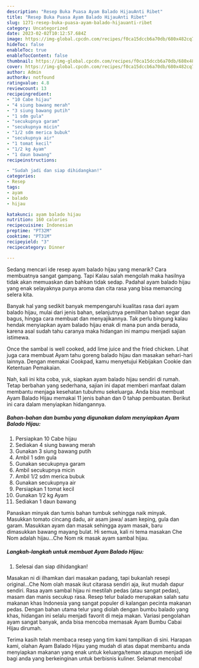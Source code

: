 ```yaml
---
description: "Resep Buka Puasa Ayam Balado HijauAnti Ribet"
title: "Resep Buka Puasa Ayam Balado HijauAnti Ribet"
slug: 1271-resep-buka-puasa-ayam-balado-hijauanti-ribet
category: Uncategorized
date: 2023-02-02T10:12:57.684Z
image: https://img-global.cpcdn.com/recipes/f0ca15dccb6a70db/680x482cq70/ayam-balado-hijau-foto-resep-utama.jpg
hideToc: false
enableToc: true
enableTocContent: false
thumbnail: https://img-global.cpcdn.com/recipes/f0ca15dccb6a70db/680x482cq70/ayam-balado-hijau-foto-resep-utama.jpg
cover: https://img-global.cpcdn.com/recipes/f0ca15dccb6a70db/680x482cq70/ayam-balado-hijau-foto-resep-utama.jpg
author: Admin
authorAv: notfound
ratingvalue: 4.8
reviewcount: 13
recipeingredient:
- "10 Cabe hijau"
- "4 siung bawang merah"
- "3 siung bawang putih"
- "1 sdm gula"
- "secukupnya garam"
- "secukupnya micin"
- "1/2 sdm merica bubuk"
- "secukupnya air"
- "1 tomat kecil"
- "1/2 kg Ayam"
- "1 daun bawang"
recipeinstructions:

- "Sudah jadi dan siap dihidangkan!"
categories:
- Resep
tags:
- ayam
- balado
- hijau

katakunci: ayam balado hijau 
nutrition: 160 calories
recipecuisine: Indonesian
preptime: "PT32M"
cooktime: "PT31M"
recipeyield: "3"
recipecategory: Dinner

---
```



Sedang mencari ide resep ayam balado hijau yang menarik? Cara membuatnya sangat gampang. Tapi Kalau salah mengolah maka hasilnya tidak akan memuaskan dan bahkan tidak sedap. Padahal ayam balado hijau yang enak selayaknya punya aroma dan cita rasa yang bisa memancing selera kita.


Banyak hal yang sedikit banyak mempengaruhi kualitas rasa dari ayam balado hijau, mulai dari jenis bahan, selanjutnya pemilihan bahan segar dan bagus, hingga cara membuat dan menyajikannya. Tak perlu bingung kalau hendak menyiapkan ayam balado hijau enak di mana pun anda berada, karena asal sudah tahu caranya maka hidangan ini mampu menjadi sajian istimewa.

Once the sambal is well cooked, add lime juice and the fried chicken. Lihat juga cara membuat Ayam tahu goreng balado hijau dan masakan sehari-hari lainnya. Dengan memakai Cookpad, kamu menyetujui Kebijakan Cookie dan Ketentuan Pemakaian.


Nah, kali ini kita coba, yuk, siapkan ayam balado hijau sendiri di rumah. Tetap berbahan yang sederhana, sajian ini dapat memberi manfaat dalam membantu menjaga kesehatan tubuhmu sekeluarga. Anda bisa membuat Ayam Balado Hijau memakai 11 jenis bahan dan 0 tahap pembuatan. Berikut ini cara dalam menyiapkan hidangannya.

<!--inarticleads1-->

##### Bahan-bahan dan bumbu yang digunakan dalam menyiapkan Ayam Balado Hijau:

1. Persiapkan 10 Cabe hijau
1. Sediakan 4 siung bawang merah
1. Gunakan 3 siung bawang putih
1. Ambil 1 sdm gula
1. Gunakan secukupnya garam
1. Ambil secukupnya micin
1. Ambil 1/2 sdm merica bubuk
1. Gunakan secukupnya air
1. Persiapkan 1 tomat kecil
1. Gunakan 1/2 kg Ayam
1. Sediakan 1 daun bawang


Panaskan minyak dan tumis bahan tumbuk sehingga naik minyak. Masukkan tomato cincang dadu, air asam jawa/ asam keping, gula dan garam. Masukkan ayam dan masak sehingga ayam masak, baru dimasukkan bawang mayang bulat. Hi semua, kali ni tema masakan Che Nom adalah hijau…Che Nom nk masak ayam sambal hijau. 

<!--inarticleads2-->

##### Langkah-langkah untuk membuat Ayam Balado Hijau:


1. Selesai dan siap dihidangkan!

Masakan ni di ilhamkan dari masakan padang, tapi bukanlah resepi original…Che Nom olah masak ikut citarasa sendiri aja, ikut mudah dapur sendiri. Rasa ayam sambal hijau ni mestilah pedas (atau sangat pedas), masam dan manis secukup rasa. Resep telur balado merupakan salah satu makanan khas Indonesia yang sangat populer di kalangan pecinta makanan pedas. Dengan bahan utama telur yang diolah dengan bumbu balado yang khas, hidangan ini selalu menjadi favorit di meja makan. Variasi pengolahan ayam sangat banyak, anda bisa mencoba memasak Ayam Bumbu Cabai Hijau dirumah. 

Terima kasih telah membaca resep yang tim kami tampilkan di sini. Harapan kami, olahan Ayam Balado Hijau yang mudah di atas dapat membantu anda menyiapkan makanan yang enak untuk keluarga/teman ataupun menjadi ide bagi anda yang berkeinginan untuk berbisnis kuliner. Selamat mencoba!
